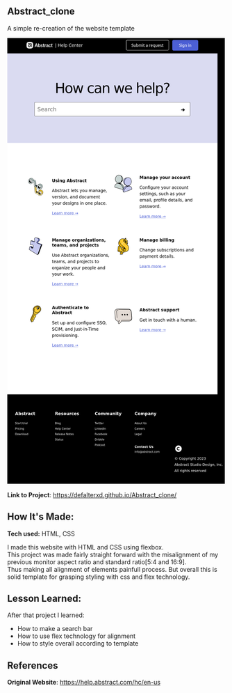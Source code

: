 ## Abstract_clone

A simple re-creation of the website template

![alt text](./img/Review.png)

**Link to Project**: https://defalterxd.github.io/Abstract_clone/

## How It's Made:

**Tech used:** HTML, CSS

I made this website with HTML and CSS using flexbox. <br>
This project was made fairly straight forward with the misalignment of my previous monitor aspect ratio and standard ratio[5:4 and 16:9]. <br>
Thus making all alignment of elements painfull process. But overall this is solid template for grasping styling with css and flex technology.

## Lesson Learned:

After that project I learned:
<ul>
<li>How to make a search bar</li>
<li>How to use flex technology for alignment</li>
<li>How to style overall according to template</li>
</ul>

## References

**Original Website**: https://help.abstract.com/hc/en-us
